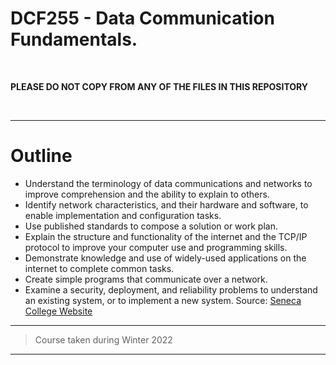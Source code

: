 # DCF255 - Data Communication Fundamentals.
<br>

**PLEASE DO NOT COPY FROM ANY OF THE FILES IN THIS REPOSITORY**

<br>

------------------------

# Outline
- Understand the terminology of data communications and networks to improve comprehension and the ability to explain to others.
- Identify network characteristics, and their hardware and software, to enable implementation and configuration tasks.
- Use published standards to compose a solution or work plan.
- Explain the structure and functionality of the internet and the TCP/IP protocol to improve your computer use and programming skills.
- Demonstrate knowledge and use of widely-used applications on the internet to complete common tasks.
- Create simple programs that communicate over a network.
- Examine a security, deployment, and reliability problems to understand an existing system, or to implement a new system.
Source: [Seneca College Website](https://www.senecacollege.ca/cgi-bin/subject?s1=DCF255)

------------------------

> Course taken during Winter 2022

------------------------

